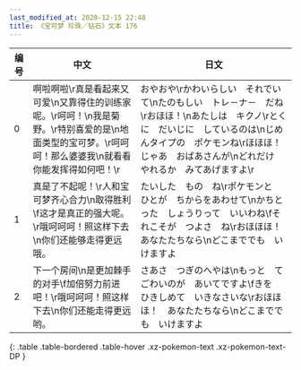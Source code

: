 ```yaml
---
last_modified_at: 2020-12-15 22:48
title: 《宝可梦 珍珠／钻石》文本 176
---
```

| 编号 | 中文 | 日文 |
| ---- | ---- | ---- |
| 0 | 啊啦啊啦\r真是看起来又可爱\n又靠得住的训练家呢。\r呵呵！\n我是菊野。\r特别喜爱的是\n地面类型的宝可梦。\r呵呵呵！那么婆婆我\n就看看你能发挥得如何吧！\r | おやおや\rかわいらしい　それでいて\nたのもしい　トレ－ナ－　だね\rおほほ！\nあたしは　キクノ\rとくに　だいじに　しているのは\nじめんタイプの　ポケモンね\rほほほ！　じゃあ　おばあさんが\nどれだけ　やれるか　みてあげますよ\r |
| 1 | 真是了不起呢！\r人和宝可梦齐心合力\n取得胜利\f这才是真正的强大呢。\r哦呵呵呵！照这样下去\n你们还能够走得更远哦。 | たいした　もの　ね\rポケモンと　ひとが　ちからをあわせて\nかちとった　しょうりって　いいわね\fそれこそが　つよさ　ね\rおほほほ！　あなたたちなら\nどこまででも　いけますよ |
| 2 | 下一个房间\n是更加棘手的对手\f加倍努力前进吧！\r哦呵呵呵！照这样下去\n你们还能走得更远哟。 | さあさ　つぎのへやは\nもっと　てごわいのが　あいてですよ\fきを　ひきしめて　いきなさいな\rおほほほ！　あなたたちなら\nどこまででも　いけますよ |
{: .table .table-bordered .table-hover .xz-pokemon-text .xz-pokemon-text-DP }